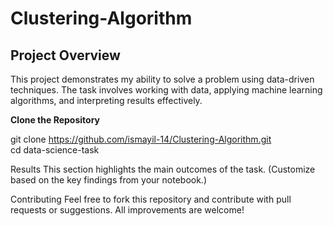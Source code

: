 # Clustering-Algorithm
## Project Overview 
This project demonstrates my ability to solve a problem using data-driven techniques. The task involves working with data, applying machine learning algorithms, and interpreting results effectively.


**Clone the Repository**  

   git clone https://github.com/ismayil-14/Clustering-Algorithm.git  
   cd data-science-task 

Results
This section highlights the main outcomes of the task. (Customize based on the key findings from your notebook.)

Contributing
Feel free to fork this repository and contribute with pull requests or suggestions. All improvements are welcome!
